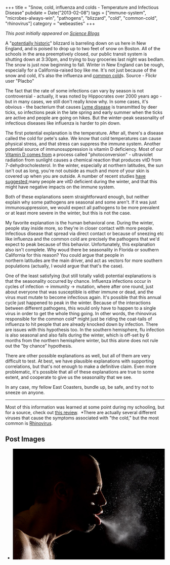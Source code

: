 +++
title = "Snow, cold, influenza and colds - Temperature and Infectious Disease"
pubdate = Date("2013-02-08")
tags = ["immune-system", "microbes-always-win", "pathogens", "blizzard", "cold", "common-cold", "rhinovirus"]
category = "webeasties"
+++

_This post initially appeared on [Science Blogs](http://scienceblogs.com/webeasties)_

A "[potentially historic](http://www.weather.com/news/weather-winter/winter-storm-nemo-20130206)" blizzard is barreling down on us here in New England, and is poised to drop up to two feet of snow on Boston. All of the schools in the area preemptively closed, our public transit system is shutting down at 3:30pm, and trying to buy groceries last night was bedlam. The snow is just now beginning to fall. Winter in New England can be rough, especially for a California-raised boy like me. It's not just because of the snow and cold, it's also the influenza and [common cold](/tag/common-cold)s.
 Source - Flickr user "Placbo"

The fact that the rate of some infections can vary by season is not controversial - actually, it was noted by Hippocrates over 2000 years ago - but in many cases, we still don't really know why. In some cases, it's obvious - the bacterium that causes [Lyme disease](http://en.wikipedia.org/wiki/Lyme_disease) is transmitted by deer ticks, so infections peak in the late spring and early summer when the ticks are active and people are going on hikes. But the winter-peak seasonality of infectious diseases like influenza is harder to pin down.

The first potential explanation is the temperature. After all, there's a disease called the cold for pete's sake. We know that cold temperatures can cause physical stress, and that stress can suppress the immune system. Another potential source of immunosuppression is vitamin D deficiency. Most of our[ Vitamin D comes from](http://en.wikipedia.org/wiki/Vitamin_D#Production_in_the_skin) a process called "photoconversion" - ultraviolet radiation from sunlight causes a chemical reaction that produces vitD from 7-dehydrocholesterol. In the winter, especially at northern latitudes, the sun isn't out as long, you're not outside as much and more of your skin is covered up when you are outside. A number of recent studies [have suggested ](http://journals.lww.com/co-nephrolhypertens/Abstract/2008/07000/Vitamin_D_and_the_immune_system__role_in.3.aspx)many people are vitD deficient during the winter, and that this might have negative impacts on the immune system.

Both of these explanations seem straightforward enough, but neither explain why some pathogens are seasonal and some aren't. If it was just immunosuppression, we would expect all pathogens to be more prevalent or at least more severe in the winter, but this is not the case.

My favorite explanation is the human behavioral one. During the winter, people stay inside more, so they're in closer contact with more people. Infectious disease that spread via direct contact or because of sneezing etc like influenza and the common cold are precisely the pathogens that we'd expect to peak because of this behavior. Unfortunately, this explanation also isn't complete. Why woud there be seasonality in Florida or southern California for this reason? You could argue that people in northern latitudes are the main driver, and act as vectors for more southern populations (actually, I would argue that that's the case).

One of the least satisfying (but still totally valid) potential explanations is that the seasonality occurred by chance. Influenza infections occur in cycles of infection -> immunity -> mutation, where after one round, just about everyone that was susceptible is either immune or dead, and the virus must mutate to become infectious again. It's possible that this annual cycle just happened to peak in the winter. Because of the interactions between different pathogens, this would only have to happen to a single virus in order to get the whole thing going. In other words, the rhinovirus responsible for the common cold* might just be riding the coat-tails of influenza to hit people that are already knocked down by infection. There are issues with this hypothesis too. In the southern hemisphere, flu infection is also seasonal and also falls during the winter, which is off-set by 6 months from the northern hemisphere winter, but this alone does not rule out the "by chance" hypothesis.

There are other possible explanations as well, but all of them are very difficult to test. At best, we have plausible explanations with supporting correlations, but that's not enough to make a definitive claim. Even more problematic, it's possible that all of these explanations are true to some extent, and cooperate to give us the seasonality that we see.

In any case, my fellow East Coasters, bundle up, be safe, and try not to sneeze on anyone.

-------------

Most of this information was learned at some point during my schooling, but for a source, check out [this review](http://www.annualreviews.org/doi/abs/10.1146/annurev.publhealth.28.021406.144128). 
*There are actually several different viruses that cause the symptoms associated with "the cold," but the most common is [Rhinovirus](http://en.wikipedia.org/wiki/Rhinovirus).

      
  

 ## Post Images

- ![Source - Flickr user "Placbo"](/assets/img/webeasties/Sneeze-flickr-user-placbo.jpg)

